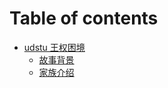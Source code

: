 # Table of contents

* [udstu 王权困境](README.md)
  * [故事背景](readme/background.md)
  * [家族介绍](readme/family.md)
